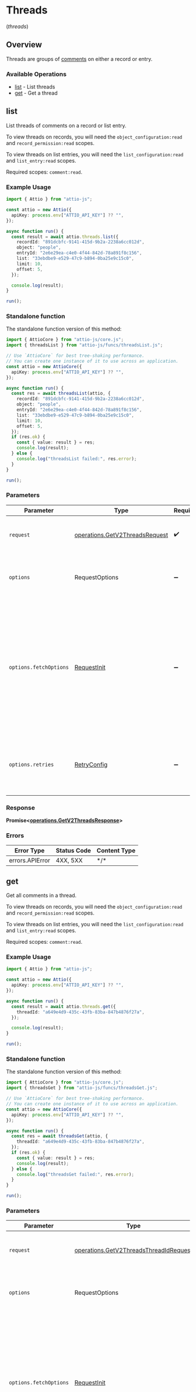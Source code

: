 # Threads
(*threads*)

## Overview

Threads are groups of [comments](/reference/get_v2-comments-comment-id) on either a record or entry.

### Available Operations

* [list](#list) - List threads
* [get](#get) - Get a thread

## list

List threads of comments on a record or list entry.

To view threads on records, you will need the `object_configuration:read` and `record_permission:read` scopes.

To view threads on list entries, you will need the `list_configuration:read` and `list_entry:read` scopes.

Required scopes: `comment:read`.

### Example Usage

<!-- UsageSnippet language="typescript" operationID="get_/v2/threads" method="get" path="/v2/threads" -->
```typescript
import { Attio } from "attio-js";

const attio = new Attio({
  apiKey: process.env["ATTIO_API_KEY"] ?? "",
});

async function run() {
  const result = await attio.threads.list({
    recordId: "891dcbfc-9141-415d-9b2a-2238a6cc012d",
    object: "people",
    entryId: "2e6e29ea-c4e0-4f44-842d-78a891f8c156",
    list: "33ebdbe9-e529-47c9-b894-0ba25e9c15c0",
    limit: 10,
    offset: 5,
  });

  console.log(result);
}

run();
```

### Standalone function

The standalone function version of this method:

```typescript
import { AttioCore } from "attio-js/core.js";
import { threadsList } from "attio-js/funcs/threadsList.js";

// Use `AttioCore` for best tree-shaking performance.
// You can create one instance of it to use across an application.
const attio = new AttioCore({
  apiKey: process.env["ATTIO_API_KEY"] ?? "",
});

async function run() {
  const res = await threadsList(attio, {
    recordId: "891dcbfc-9141-415d-9b2a-2238a6cc012d",
    object: "people",
    entryId: "2e6e29ea-c4e0-4f44-842d-78a891f8c156",
    list: "33ebdbe9-e529-47c9-b894-0ba25e9c15c0",
    limit: 10,
    offset: 5,
  });
  if (res.ok) {
    const { value: result } = res;
    console.log(result);
  } else {
    console.log("threadsList failed:", res.error);
  }
}

run();
```

### Parameters

| Parameter                                                                                                                                                                      | Type                                                                                                                                                                           | Required                                                                                                                                                                       | Description                                                                                                                                                                    |
| ------------------------------------------------------------------------------------------------------------------------------------------------------------------------------ | ------------------------------------------------------------------------------------------------------------------------------------------------------------------------------ | ------------------------------------------------------------------------------------------------------------------------------------------------------------------------------ | ------------------------------------------------------------------------------------------------------------------------------------------------------------------------------ |
| `request`                                                                                                                                                                      | [operations.GetV2ThreadsRequest](../../models/operations/getv2threadsrequest.md)                                                                                               | :heavy_check_mark:                                                                                                                                                             | The request object to use for the request.                                                                                                                                     |
| `options`                                                                                                                                                                      | RequestOptions                                                                                                                                                                 | :heavy_minus_sign:                                                                                                                                                             | Used to set various options for making HTTP requests.                                                                                                                          |
| `options.fetchOptions`                                                                                                                                                         | [RequestInit](https://developer.mozilla.org/en-US/docs/Web/API/Request/Request#options)                                                                                        | :heavy_minus_sign:                                                                                                                                                             | Options that are passed to the underlying HTTP request. This can be used to inject extra headers for examples. All `Request` options, except `method` and `body`, are allowed. |
| `options.retries`                                                                                                                                                              | [RetryConfig](../../lib/utils/retryconfig.md)                                                                                                                                  | :heavy_minus_sign:                                                                                                                                                             | Enables retrying HTTP requests under certain failure conditions.                                                                                                               |

### Response

**Promise\<[operations.GetV2ThreadsResponse](../../models/operations/getv2threadsresponse.md)\>**

### Errors

| Error Type      | Status Code     | Content Type    |
| --------------- | --------------- | --------------- |
| errors.APIError | 4XX, 5XX        | \*/\*           |

## get

Get all comments in a thread.

To view threads on records, you will need the `object_configuration:read` and `record_permission:read` scopes.

To view threads on list entries, you will need the `list_configuration:read` and `list_entry:read` scopes.

Required scopes: `comment:read`.

### Example Usage

<!-- UsageSnippet language="typescript" operationID="get_/v2/threads/{thread_id}" method="get" path="/v2/threads/{thread_id}" -->
```typescript
import { Attio } from "attio-js";

const attio = new Attio({
  apiKey: process.env["ATTIO_API_KEY"] ?? "",
});

async function run() {
  const result = await attio.threads.get({
    threadId: "a649e4d9-435c-43fb-83ba-847b4876f27a",
  });

  console.log(result);
}

run();
```

### Standalone function

The standalone function version of this method:

```typescript
import { AttioCore } from "attio-js/core.js";
import { threadsGet } from "attio-js/funcs/threadsGet.js";

// Use `AttioCore` for best tree-shaking performance.
// You can create one instance of it to use across an application.
const attio = new AttioCore({
  apiKey: process.env["ATTIO_API_KEY"] ?? "",
});

async function run() {
  const res = await threadsGet(attio, {
    threadId: "a649e4d9-435c-43fb-83ba-847b4876f27a",
  });
  if (res.ok) {
    const { value: result } = res;
    console.log(result);
  } else {
    console.log("threadsGet failed:", res.error);
  }
}

run();
```

### Parameters

| Parameter                                                                                                                                                                      | Type                                                                                                                                                                           | Required                                                                                                                                                                       | Description                                                                                                                                                                    |
| ------------------------------------------------------------------------------------------------------------------------------------------------------------------------------ | ------------------------------------------------------------------------------------------------------------------------------------------------------------------------------ | ------------------------------------------------------------------------------------------------------------------------------------------------------------------------------ | ------------------------------------------------------------------------------------------------------------------------------------------------------------------------------ |
| `request`                                                                                                                                                                      | [operations.GetV2ThreadsThreadIdRequest](../../models/operations/getv2threadsthreadidrequest.md)                                                                               | :heavy_check_mark:                                                                                                                                                             | The request object to use for the request.                                                                                                                                     |
| `options`                                                                                                                                                                      | RequestOptions                                                                                                                                                                 | :heavy_minus_sign:                                                                                                                                                             | Used to set various options for making HTTP requests.                                                                                                                          |
| `options.fetchOptions`                                                                                                                                                         | [RequestInit](https://developer.mozilla.org/en-US/docs/Web/API/Request/Request#options)                                                                                        | :heavy_minus_sign:                                                                                                                                                             | Options that are passed to the underlying HTTP request. This can be used to inject extra headers for examples. All `Request` options, except `method` and `body`, are allowed. |
| `options.retries`                                                                                                                                                              | [RetryConfig](../../lib/utils/retryconfig.md)                                                                                                                                  | :heavy_minus_sign:                                                                                                                                                             | Enables retrying HTTP requests under certain failure conditions.                                                                                                               |

### Response

**Promise\<[operations.GetV2ThreadsThreadIdResponse](../../models/operations/getv2threadsthreadidresponse.md)\>**

### Errors

| Error Type                               | Status Code                              | Content Type                             |
| ---------------------------------------- | ---------------------------------------- | ---------------------------------------- |
| errors.GetV2ThreadsThreadIdNotFoundError | 404                                      | application/json                         |
| errors.APIError                          | 4XX, 5XX                                 | \*/\*                                    |